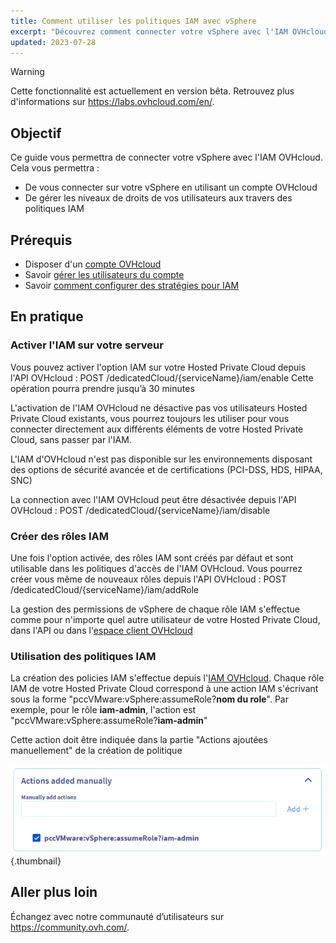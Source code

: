 ```yaml
---
title: Comment utiliser les politiques IAM avec vSphere
excerpt: "Découvrez comment connecter votre vSphere avec l'IAM OVHcloud"
updated: 2023-07-28
---
```


> [!warning]
>
> Cette fonctionnalité est actuellement en version bêta. Retrouvez plus d'informations sur <https://labs.ovhcloud.com/en/>.
>

## Objectif

Ce guide vous permettra de connecter votre vSphere avec l'IAM OVHcloud.
Cela vous permettra :
- De vous connecter sur votre vSphere en utilisant un compte OVHcloud
- De gérer les niveaux de droits de vos utilisateurs aux travers des politiques IAM

## Prérequis

- Disposer d'un [compte OVHcloud](/pages/account/customer/ovhcloud-account-creation)
- Savoir [gérer les utilisateurs du compte](/pages/account/customer/ovhcloud-users-management)
- Savoir [comment configurer des stratégies pour IAM](/pages/account/iam-policies-ui)

## En pratique

### Activer l'IAM sur votre serveur

Vous pouvez activer l'option IAM sur votre Hosted Private Cloud depuis l'API OVHcloud : POST /dedicatedCloud/{serviceName}/iam/enable
Cette opération pourra prendre jusqu’à 30 minutes

L'activation de l'IAM OVHcloud ne désactive pas vos utilisateurs Hosted Private Cloud existants, vous pourrez toujours les utiliser pour vous connecter directement aux différents éléments de votre Hosted Private Cloud, sans passer par l'IAM.

L'IAM d'OVHcloud n'est pas disponible sur les environnements disposant des options de sécurité avancée et de certifications (PCI-DSS, HDS, HIPAA, SNC)

La connection avec l'IAM OVHcloud peut être désactivée depuis l'API OVHcloud : POST /dedicatedCloud/{serviceName}/iam/disable

### Créer des rôles IAM

Une fois l'option activée, des rôles IAM sont créés par défaut et sont utilisable dans les politiques d'accès de l'IAM OVHcloud.
Vous pourrez créer vous même de nouveaux rôles depuis l'API OVHcloud : POST /dedicatedCloud/{serviceName}/iam/addRole

La gestion des permissions de vSphere de chaque rôle IAM s'effectue comme pour n'importe quel autre utilisateur de votre Hosted Private Cloud, dans l'API ou dans l'[espace client OVHcloud](/pages/cloud/private-cloud/change_users_rights)

### Utilisation des politiques IAM

La création des policies IAM s'effectue depuis l'[IAM OVHcloud](/pages/account/iam-policies-ui). 
Chaque rôle IAM de votre Hosted Private Cloud correspond à une action IAM s'écrivant sous la forme "pccVMware:vSphere:assumeRole?**nom du role**".
Par exemple, pour le rôle **iam-admin**, l'action est "pccVMware:vSphere:assumeRole?**iam-admin**"

Cette action doit être indiquée dans la partie "Actions ajoutées manuellement" de la création de politique

![IAM Policies](images/action_on_policy.png){.thumbnail}

## Aller plus loin

Échangez avec notre communauté d’utilisateurs sur <https://community.ovh.com/>.
